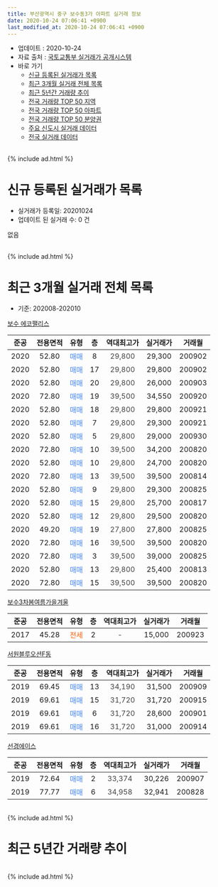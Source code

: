 ```yaml
---
title: 부산광역시 중구 보수동3가 아파트 실거래 정보
date: 2020-10-24 07:06:41 +0900
last_modified_at: 2020-10-24 07:06:41 +0900
---
```


* 업데이트 : 2020-10-24
* 자료 출처 : [국토교통부 실거래가 공개시스템](http://rt.molit.go.kr)
* 바로 가기
    * [신규 등록된 실거래가 목록](#신규-등록된-실거래가-목록)
    * [최근 3개월 실거래 전체 목록](#최근-3개월-실거래-전체-목록)
    * [최근 5년간 거래량 추이](#최근-5년간-거래량-추이)
    * [전국 거래량 TOP 50 지역](https://inasie.github.io/apt-trade-info/최근-3개월-전국에서-가장-거래가-많이-발생한-지역)
    * [전국 거래량 TOP 50 아파트](https://inasie.github.io/apt-trade-info/최근-3개월-전국에서-가장-거래가-많이-발생한-아파트)
    * [전국 거래량 TOP 50 분양권](https://inasie.github.io/apt-trade-info/최근-3개월-전국에서-가장-거래가-많이-발생한-분양권)
    * [주요 신도시 실거래 데이터](https://inasie.github.io/apt-trade-info/주요-신도시)
    * [전국 실거래 데이터](https://inasie.github.io/apt-trade-info/전국)
<br>
{% include ad.html %}
<br>

# 신규 등록된 실거래가 목록
* 실거래가 등록일: 20201024
* 업데이트 된 실거래 수: 0 건

없음

<br>
{% include ad.html %}
<br>

# 최근 3개월 실거래 전체 목록
* 기준: 202008-202010


[보수 에코팰리스](https://search.naver.com/search.naver?query=%EB%B6%80%EC%82%B0%EA%B4%91%EC%97%AD%EC%8B%9C+%EC%A4%91%EA%B5%AC+%EB%B3%B4%EC%88%98%EB%8F%993%EA%B0%80+%EB%B3%B4%EC%88%98+%EC%97%90%EC%BD%94%ED%8C%B0%EB%A6%AC%EC%8A%A4)

|준공|전용면적|유형|층|역대최고가|실거래가|거래월|
|:---:|:---:|:---:|:---:|:---:|:---:|:---:|
|2020|52.80|<span style="color:#4285f3">매매</span>|8|<span style="color:#444444">29,800</span>|29,300|200902|
|2020|52.80|<span style="color:#4285f3">매매</span>|17|<span style="color:#444444">29,800</span>|29,800|200902|
|2020|52.80|<span style="color:#4285f3">매매</span>|20|<span style="color:#444444">29,800</span>|26,000|200903|
|2020|72.80|<span style="color:#4285f3">매매</span>|19|<span style="color:#444444">39,500</span>|34,550|200920|
|2020|52.80|<span style="color:#4285f3">매매</span>|18|<span style="color:#444444">29,800</span>|29,800|200921|
|2020|52.80|<span style="color:#4285f3">매매</span>|7|<span style="color:#444444">29,800</span>|29,300|200921|
|2020|52.80|<span style="color:#4285f3">매매</span>|5|<span style="color:#444444">29,800</span>|29,000|200930|
|2020|72.80|<span style="color:#4285f3">매매</span>|10|<span style="color:#444444">39,500</span>|34,200|200820|
|2020|52.80|<span style="color:#4285f3">매매</span>|10|<span style="color:#444444">29,800</span>|24,700|200820|
|2020|72.80|<span style="color:#4285f3">매매</span>|13|<span style="color:#444444">39,500</span>|39,500|200814|
|2020|52.80|<span style="color:#4285f3">매매</span>|9|<span style="color:#444444">29,800</span>|29,300|200825|
|2020|52.80|<span style="color:#4285f3">매매</span>|15|<span style="color:#444444">29,800</span>|25,700|200817|
|2020|52.80|<span style="color:#4285f3">매매</span>|12|<span style="color:#444444">29,800</span>|29,500|200820|
|2020|49.20|<span style="color:#4285f3">매매</span>|19|<span style="color:#444444">27,800</span>|27,800|200825|
|2020|72.80|<span style="color:#4285f3">매매</span>|16|<span style="color:#444444">39,500</span>|39,500|200820|
|2020|72.80|<span style="color:#4285f3">매매</span>|3|<span style="color:#444444">39,500</span>|39,000|200825|
|2020|52.80|<span style="color:#4285f3">매매</span>|13|<span style="color:#444444">29,800</span>|25,400|200813|
|2020|72.80|<span style="color:#4285f3">매매</span>|15|<span style="color:#444444">39,500</span>|39,500|200820|

[보수3차봄여름가을겨울](https://search.naver.com/search.naver?query=%EB%B6%80%EC%82%B0%EA%B4%91%EC%97%AD%EC%8B%9C+%EC%A4%91%EA%B5%AC+%EB%B3%B4%EC%88%98%EB%8F%993%EA%B0%80+%EB%B3%B4%EC%88%983%EC%B0%A8%EB%B4%84%EC%97%AC%EB%A6%84%EA%B0%80%EC%9D%84%EA%B2%A8%EC%9A%B8)

|준공|전용면적|유형|층|역대최고가|실거래가|거래월|
|:---:|:---:|:---:|:---:|:---:|:---:|:---:|
|2017|45.28|<span style="color:#ff5a00">전세</span>|2|<span style="color:#444444">-</span>|15,000|200923|

[서원블루오션F동](https://search.naver.com/search.naver?query=%EB%B6%80%EC%82%B0%EA%B4%91%EC%97%AD%EC%8B%9C+%EC%A4%91%EA%B5%AC+%EB%B3%B4%EC%88%98%EB%8F%993%EA%B0%80+%EC%84%9C%EC%9B%90%EB%B8%94%EB%A3%A8%EC%98%A4%EC%85%98F%EB%8F%99)

|준공|전용면적|유형|층|역대최고가|실거래가|거래월|
|:---:|:---:|:---:|:---:|:---:|:---:|:---:|
|2019|69.45|<span style="color:#4285f3">매매</span>|13|<span style="color:#444444">34,190</span>|31,500|200909|
|2019|69.61|<span style="color:#4285f3">매매</span>|15|<span style="color:#444444">31,720</span>|31,720|200915|
|2019|69.61|<span style="color:#4285f3">매매</span>|6|<span style="color:#444444">31,720</span>|28,600|200901|
|2019|69.61|<span style="color:#4285f3">매매</span>|16|<span style="color:#444444">31,720</span>|31,000|200914|

[선경에이스](https://search.naver.com/search.naver?query=%EB%B6%80%EC%82%B0%EA%B4%91%EC%97%AD%EC%8B%9C+%EC%A4%91%EA%B5%AC+%EB%B3%B4%EC%88%98%EB%8F%993%EA%B0%80+%EC%84%A0%EA%B2%BD%EC%97%90%EC%9D%B4%EC%8A%A4)

|준공|전용면적|유형|층|역대최고가|실거래가|거래월|
|:---:|:---:|:---:|:---:|:---:|:---:|:---:|
|2019|72.64|<span style="color:#4285f3">매매</span>|2|<span style="color:#444444">33,374</span>|30,226|200907|
|2019|77.77|<span style="color:#4285f3">매매</span>|6|<span style="color:#444444">34,958</span>|32,941|200828|


<br>
{% include ad.html %}
<br>

# 최근 5년간 거래량 추이


<div style="width:100%;">
    <canvas id="deal_progress" height="200"></canvas>
</div>

<script>
new Chart(document.getElementById("deal_progress"), {
    type: 'line',
    data: {
        labels: ['201510','201511','201512','201601','201602','201603','201604','201605','201606','201607','201608','201609','201610','201611','201612','201701','201702','201703','201704','201705','201706','201707','201708','201709','201710','201711','201712','201801','201802','201803','201804','201805','201806','201807','201808','201809','201810','201811','201812','201901','201902','201903','201904','201905','201906','201907','201908','201909','201910','201911','201912','202001','202002','202003','202004','202005','202006','202007','202008','202009','202010'],
        datasets: [{
            label: '매매',
            pointRadius: 1,
            data: [0, 0, 1, 1, 1, 0, 1, 0, 2, 3, 0, 2, 3, 0, 0, 0, 0, 0, 2, 0, 0, 1, 1, 0, 2, 2, 1, 2, 1, 1, 1, 0, 0, 0, 0, 0, 0, 0, 0, 0, 0, 1, 2, 0, 0, 32, 0, 4, 9, 6, 8, 2, 3, 5, 4, 6, 2, 2, 12, 12, 0],
            borderColor: "rgba(255, 201, 14, 1)",
            backgroundColor: "rgba(255, 201, 14, 0.5)",
            fill: false,
            lineTension: 0
        },{
            label: '전월세',
            pointRadius: 1,
            data: [0, 0, 0, 0, 0, 0, 0, 1, 0, 0, 0, 0, 0, 0, 0, 0, 0, 0, 0, 0, 0, 1, 0, 1, 2, 13, 4, 2, 1, 1, 0, 0, 0, 0, 0, 0, 0, 0, 0, 2, 0, 0, 0, 1, 1, 1, 0, 0, 1, 5, 3, 0, 1, 0, 0, 2, 1, 0, 0, 1, 0],
            borderColor: "rgba(0, 141, 185, 1)",
            backgroundColor: "rgba(0, 141, 185, 0.5)",
            fill: false,
            lineTension: 0
        }
        ]
    },
    options: {
        responsive: true,
        title: {
            display: false
        },
        tooltips: {
            mode: 'index',
            intersect: false
        },
        hover: {
            mode: 'nearest',
            intersect: true
        },
        scales: {
            xAxes: [{
                display: true,
                scaleLabel: {
                    display: true,
                    labelString: '년/월'
                }
            }],
            yAxes: [{
                display: true,
                ticks: {
                    suggestedMin: 0,
                },
                scaleLabel: {
                    display: true,
                    labelString: '실거래 수'
                }
            }]
        }
    }
});

</script>


<br>
{% include ad.html %}
<br>

